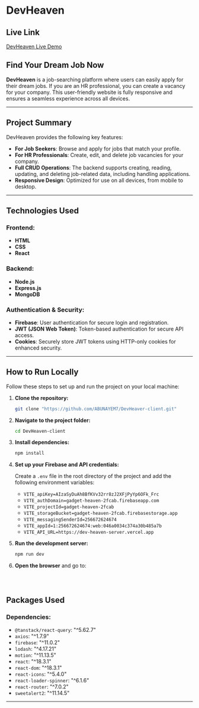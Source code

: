 # DevHeaven

## Live Link
[DevHeaven Live Demo](https://gadget-heaven-2fcab.web.app)

## Find Your Dream Job Now

**DevHeaven** is a job-searching platform where users can easily apply for their dream jobs. If you are an HR professional, you can create a vacancy for your company. This user-friendly website is fully responsive and ensures a seamless experience across all devices.

---

## Project Summary

DevHeaven provides the following key features:
- **For Job Seekers**: Browse and apply for jobs that match your profile.
- **For HR Professionals**: Create, edit, and delete job vacancies for your company.
- **Full CRUD Operations**: The backend supports creating, reading, updating, and deleting job-related data, including handling applications.
- **Responsive Design**: Optimized for use on all devices, from mobile to desktop.

---

## Technologies Used

### Frontend:
- **HTML**
- **CSS**
- **React**

### Backend:
- **Node.js**
- **Express.js**
- **MongoDB**

### Authentication & Security:
- **Firebase**: User authentication for secure login and registration.
- **JWT (JSON Web Token)**: Token-based authentication for secure API access.
- **Cookies**: Securely store JWT tokens using HTTP-only cookies for enhanced security.

---

## How to Run Locally

Follow these steps to set up and run the project on your local machine:

1. **Clone the repository:**
   ```bash
   git clone "https://github.com/ABUNAYEM7/DevHeaver-client.git"
   ```

2. **Navigate to the project folder:**
   ```bash
   cd DevHeaven-client
   ```

3. **Install dependencies:**
   ```bash
   npm install
   ```

4. **Set up your Firebase and API credentials:**

   Create a `.env` file in the root directory of the project and add the following environment variables:
   
   - `VITE_apiKey=AIzaSyDuAh8BfKVv32rr8zJ2XFjPyYp6OFk_Frc`
   - `VITE_authDomain=gadget-heaven-2fcab.firebaseapp.com`
   - `VITE_projectId=gadget-heaven-2fcab`
   - `VITE_storageBucket=gadget-heaven-2fcab.firebasestorage.app`
   - `VITE_messagingSenderId=256672624674`
   - `VITE_appId=1:256672624674:web:046a0034c374a30b485a7b`
   - `VITE_API_URL=https://dev-heaven-server.vercel.app`

5. **Run the development server:**
   ```bash
   npm run dev
   ```

6. **Open the browser** and go to:
   ```



## Packages Used

### Dependencies:
- `@tanstack/react-query`: "^5.62.7"
- `axios`: "^1.7.9"
- `firebase`: "^11.0.2"
- `lodash`: "^4.17.21"
- `motion`: "^11.13.5"
- `react`: "^18.3.1"
- `react-dom`: "^18.3.1"
- `react-icons`: "^5.4.0"
- `react-loader-spinner`: "^6.1.6"
- `react-router`: "^7.0.2"
- `sweetalert2`: "^11.14.5"

---




